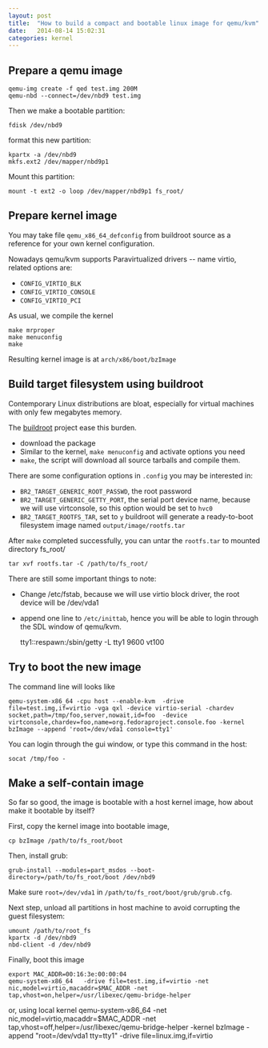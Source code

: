 ```yaml
---
layout: post
title:  "How to build a compact and bootable linux image for qemu/kvm"
date:   2014-08-14 15:02:31
categories: kernel
---
```


Prepare a qemu image
---------------------

	qemu-img create -f qed test.img 200M
	qemu-nbd --connect=/dev/nbd9 test.img

Then we make a bootable partition:

	fdisk /dev/nbd9

format this new partition:

	kpartx -a /dev/nbd9
	mkfs.ext2 /dev/mapper/nbd9p1

Mount this partition:

	mount -t ext2 -o loop /dev/mapper/nbd9p1 fs_root/


Prepare kernel image
---------------------

You may take file `qemu_x86_64_defconfig` from buildroot source as a reference
for your own kernel configuration.

Nowadays qemu/kvm supports Paravirtualized drivers -- name virtio, related options
are:

+ `CONFIG_VIRTIO_BLK`
+ `CONFIG_VIRTIO_CONSOLE`
+ `CONFIG_VIRTIO_PCI`

As usual, we compile the kernel

	make mrproper
	make menuconfig
	make

Resulting kernel image is at `arch/x86/boot/bzImage`


Build target filesystem using buildroot
--------------------------------------------

Contemporary Linux distributions are bloat, especially for virtual machines
with only few megabytes memory.

The [buildroot](http://buildroot.uclibc.org/) project ease this burden.

+ download the package
+ Similar to the kernel, `make menuconfig` and activate options you need
+ `make`, the script will download all source tarballs and compile them.

There are some configuration options in `.config` you may be interested in:

+ `BR2_TARGET_GENERIC_ROOT_PASSWD`, the root password
+ `BR2_TARGET_GENERIC_GETTY_PORT`, the serial port device name, because we
   will use virtconsole, so this option would be set to `hvc0`
+ `BR2_TARGET_ROOTFS_TAR`, set to `y` buildroot will generate a ready-to-boot
  filesystem image named `output/image/rootfs.tar`

After `make` completed successfully, you can untar the `rootfs.tar` to mounted
directory fs_root/

	tar xvf rootfs.tar -C /path/to/fs_root/

There are still some important things to note:

+ Change /etc/fstab, because we will use virtio block driver, the root device
  will be /dev/vda1
+ append one line to `/etc/inittab`, hence you will be able to login through
  the SDL window of qemu/kvm.

	tty1::respawn:/sbin/getty -L tty1 9600 vt100

Try to boot the new image
--------------------------

The command line will looks like

	qemu-system-x86_64 -cpu host --enable-kvm  -drive file=test.img,if=virtio -vga qxl -device virtio-serial -chardev socket,path=/tmp/foo,server,nowait,id=foo  -device virtconsole,chardev=foo,name=org.fedoraproject.console.foo -kernel bzImage --append 'root=/dev/vda1 console=tty1'

You can login through the gui window, or type this command in the host:

	socat /tmp/foo -

Make a self-contain image
--------------------------

So far so good, the image is bootable with a host kernel image, how about
make it bootable by itself?

First, copy the kernel image into bootable image,

	cp bzImage /path/to/fs_root/boot

Then, install grub:

	grub-install --modules=part_msdos --boot-directory=/path/to/fs_root/boot /dev/nbd9

Make sure `root=/dev/vda1` in `/path/to/fs_root/boot/grub/grub.cfg`.

Next step, unload all partitions in host machine to avoid corrupting the
guest filesystem:

	umount /path/to/root_fs
	kpartx -d /dev/nbd9
	nbd-client -d /dev/nbd9

Finally, boot this image

    export MAC_ADDR=00:16:3e:00:00:04
    qemu-system-x86_64   -drive file=test.img,if=virtio -net nic,model=virtio,macaddr=$MAC_ADDR -net tap,vhost=on,helper=/usr/libexec/qemu-bridge-helper

or, using local kernel
    qemu-system-x86_64  -net nic,model=virtio,macaddr=$MAC_ADDR -net tap,vhost=off,helper=/usr/libexec/qemu-bridge-helper -kernel bzImage -append "root=/dev/vda1 tty=tty1"  -drive file=linux.img,if=virtio
